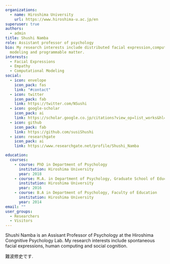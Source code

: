 ```yaml
---
organizations:
  - name: Hiroshima University
    url: https://www.hiroshima-u.ac.jp/en
superuser: true
authors:
  - admin
title: Shushi Namba
role: Assistant professor of psychology
bio: My research interests include distributed facial expression,computational
  modeling and programmable matter.
interests:
  - Facial Expressions
  - Empathy
  - Computational Modeling
social:
  - icon: envelope
    icon_pack: fas
    link: "#contact"
  - icon: twitter
    icon_pack: fab
    link: https://twitter.com/NSushi
  - icon: google-scholar
    icon_pack: ai
    link: https://scholar.google.co.jp/citations?view_op=list_works&hl=ja&user=2PtNBG0AAAAJ
  - icon: github
    icon_pack: fab
    link: https://github.com/susiShushi
  - icon: researchgate
    icon_pack: ai
    link: https://www.researchgate.net/profile/Shushi_Namba

education:
  courses:
    - course: PhD in Department of Psychology
      institution: Hiroshima University
      year: 2018
    - course: M.A. in Department of Psychology, Graduate School of Education
      institution: Hiroshima University
      year: 2016
    - course: B.A in Department of Psychology, Faculty of Education
      institution: Hiroshima University
      year: 2014
email: ""
user_groups:
  - Researchers
  - Visitors
---
```

Shushi Namba is an Assisant Professor of Psychology at the Hiroshima Congnitive Psychology Lab. My research interests include spontaneous facial expressions, human computing and social cognition.

難波修史です.